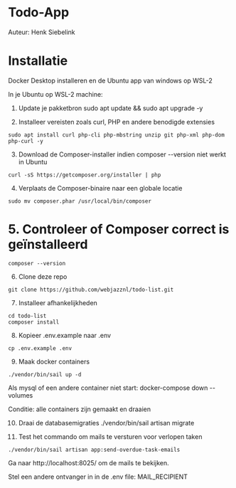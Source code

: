 # Todo-App
Auteur: Henk Siebelink 
# Installatie
Docker Desktop installeren en de Ubuntu app van windows op WSL-2

In je Ubuntu op WSL-2 machine:

1. Update je pakketbron
sudo apt update && sudo apt upgrade -y

2. Installeer vereisten zoals curl, PHP en andere benodigde extensies
```
sudo apt install curl php-cli php-mbstring unzip git php-xml php-dom php-curl -y
```

3. Download de Composer-installer indien composer --version niet werkt in Ubuntu
```
curl -sS https://getcomposer.org/installer | php
```
4. Verplaats de Composer-binaire naar een globale locatie
```
sudo mv composer.phar /usr/local/bin/composer
```
# 5. Controleer of Composer correct is geïnstalleerd
```
composer --version
```
6. Clone deze repo
```
git clone https://github.com/webjazznl/todo-list.git
```

7. Installeer afhankelijkheden
```
cd todo-list
composer install
```

8. Kopieer .env.example naar .env
```
cp .env.example .env 
```
9. Maak docker containers
```
./vendor/bin/sail up -d
```
Als mysql of een andere container niet start: docker-compose down --volumes

Conditie: alle containers zijn gemaakt en draaien 

10. Draai de databasemigraties ./vendor/bin/sail artisan migrate

11. Test het commando om mails te versturen voor verlopen taken 
```
./vendor/bin/sail artisan app:send-overdue-task-emails
```
Ga naar http://localhost:8025/ om de mails te bekijken.

Stel een andere ontvanger in in de .env file: MAIL_RECIPIENT
